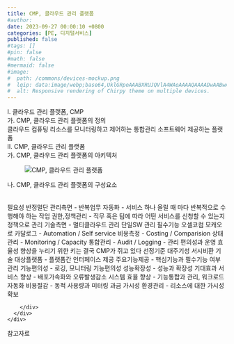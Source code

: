 ```yaml
---
title: CMP, 클라우드 관리 플랫폼
#author: 
date: 2023-09-27 00:00:10 +0800
categories: [PE, 디지털서비스]
published: false
#tags: []
#pin: false
#math: false
#mermaid: false
#image:
#  path: /commons/devices-mockup.png
#  lqip: data:image/webp;base64,UklGRpoAAABXRUJQVlA4WAoAAAAQAAAADwAABwAAQUxQSDIAAAARL0AmbZurmr57yyIiqE8oiG0bejIYEQTgqiDA9vqnsUSI6H+oAERp2HZ65qP/VIAWAFZQOCBCAAAA8AEAnQEqEAAIAAVAfCWkAALp8sF8rgRgAP7o9FDvMCkMde9PK7euH5M1m6VWoDXf2FkP3BqV0ZYbO6NA/VFIAAAA
#  alt: Responsive rendering of Chirpy theme on multiple devices.
---
```


<div class="post-wrap">
  <div class="para">
    <div class="para-title">
      I. 클라우드 관리 플랫폼, CMP
    </div>
    <div class="para-cntnt">
      <div class="para">
        <div class="para-title">
          가. CMP, 클라우드 관리 플랫폼의 정의
        </div>
        <div class="para-cntnt">
            클라우드 컴퓨팅 리소스를 모니터링하고 제어하는 통합관리 소프트웨어 제공하는 플랫폼
        </div>
      </div>
    </div>
  </div>
  
  <div class="para">
    <div class="para-title">
      II. CMP, 클라우드 관리 플랫폼
    </div>
    <div class="para-cntnt">
      <div class="para">
        <div class="para-title">
          가. CMP, 클라우드 관리 플랫폼의 아키텍처
        </div>
        <div class="para-cntnt">
          <figure class="post-figure">
            <img src="/assets/img/posts/CMP,-클라우드-관리-플랫폼.png" alt="CMP, 클라우드 관리 플랫폼">
<!--            <figcaption>Source: Unveiling the Metaverse: Exploring Emerging Trends, Multifaceted Perspectives, and Future Challenges</figcaption>-->
          </figure>
        </div>
      </div>
      <div class="para">
        <div class="para-title">
          나. CMP, 클라우드 관리 플랫폼의 구성요소
        </div>
        <div class="para-cntnt">
          <table class="post-table">
          </table>
          필요성 반정멀단
  관리측면 - 
    반복업무 자동화 - 서비스 하나 올릴 때 마다 반복적으로 수행해야 하는 작업
    권한,정책관리 - 직무 혹은 팀에 따라 어떤 서비스를 신청할 수 있는지 정책으로 관리
  기술측면 - 
    멀티클라우드 관리
    단일SW 관리
필수기능 오셀코컴 모캐오로
  카달로그 - Automation / Self service
  비용측정 - Costing / Comparision
  상태관리 - Monitoring / Capacity
  통합관리 - Audit / Logging
- 관리 편의성과 운영 효율성 향상을 누리기 위한 키는 결국 CMP가 쥐고 있다
선정기준 대주기성 서시비환
  기술
    대상플랫폼 - 플랫폼간 인터페이스 제공
    주요기능제공 - 핵심기능과 필수기능 여부
  관리
    기능편의성 - 로깅, 모니터링 기능편의성
    성능확장성 - 성능과 확장성
기대효과
  서비스 향상 - 배포가속화와 오류발생감소
  시스템 효율 향상 - 기능통합과 관리, 워크로드 자동화
  비용절감 - 동적 사용량과 미터링 과금 가시성
  환경관리 - 리소스에 대한 가시성 확보

        </div>
      </div>
    </div>
  </div>

  <div class="refr-wrap">
    <div class="refr-title">
        참고자료
    </div>
    <ol class="refr-list">
    <!--    <li>(나현식, 최대선) <a target="_blank" href="https://scienceon.kisti.re.kr/commons/util/originalView.do?cn=JAKO202225948430499&oCn=JAKO202225948430499&dbt=JAKO&journal=NJOU00291864">메타버스 보안 위협 요소 및 대응 방안 검토</a></li>-->
    <!--    <li>(M. Uddin, S. Manickam, H. Ullah, M. Obaidat and A. Dandoush) <a target="_blank" href="https://ieeexplore.ieee.org/abstract/document/10138386">Unveiling the Metaverse: Exploring Emerging Trends, Multifaceted Perspectives, and Future Challenges</a></li>-->
    </ol>
  </div>
</div>
